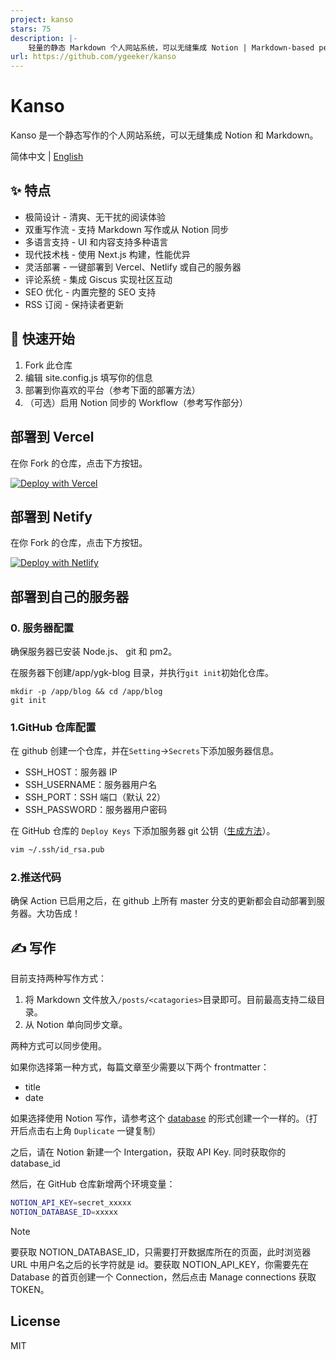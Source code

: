 ```yaml
---
project: kanso
stars: 75
description: |-
    轻量的静态 Markdown 个人网站系统，可以无缝集成 Notion | Markdown-based personal website system that seamlessly integrates with Notion and Markdown.
url: https://github.com/ygeeker/kanso
---
```


# Kanso

Kanso 是一个静态写作的个人网站系统，可以无缝集成 Notion 和 Markdown。

简体中文 | [English](./README.en-US.md)

## ✨ 特点

-   极简设计 - 清爽、无干扰的阅读体验
-   双重写作流 - 支持 Markdown 写作或从 Notion 同步
-   多语言支持 - UI 和内容支持多种语言
-   现代技术栈 - 使用 Next.js 构建，性能优异
-   灵活部署 - 一键部署到 Vercel、Netlify 或自己的服务器
-   评论系统 - 集成 Giscus 实现社区互动
-   SEO 优化 - 内置完整的 SEO 支持
-   RSS 订阅 - 保持读者更新

## 🚀 快速开始

1. Fork 此仓库
2. 编辑 site.config.js 填写你的信息
3. 部署到你喜欢的平台（参考下面的部署方法）
4. （可选）启用 Notion 同步的 Workflow（参考写作部分）

## 部署到 Vercel

在你 Fork 的仓库，点击下方按钮。

[![Deploy with Vercel](https://vercel.com/button)](https://vercel.com/new/clone?repository-url=https%3A%2F%2Fgithub.com%2FRiverTwilight%2Frene.wang)

## 部署到 Netify

在你 Fork 的仓库，点击下方按钮。

[![Deploy with Netlify](https://www.netlify.com/img/deploy/button.svg)](https://app.netlify.com/start/deploy?repository=https://github.com/ReneWang/kanso)

## 部署到自己的服务器

### 0. 服务器配置

确保服务器已安装 Node.js、 git 和 pm2。

在服务器下创建/app/ygk-blog 目录，并执行`git init`初始化仓库。

```
mkdir -p /app/blog && cd /app/blog
git init
```

### 1.GitHub 仓库配置

在 github 创建一个仓库，并在`Setting`->`Secrets`下添加服务器信息。

-   SSH_HOST：服务器 IP
-   SSH_USERNAME：服务器用户名
-   SSH_PORT：SSH 端口（默认 22）
-   SSH_PASSWORD：服务器用户密码

在 GitHub 仓库的 `Deploy Keys` 下添加服务器 git 公钥（[生成方法](https://git-scm.com/book/zh/v2/%E6%9C%8D%E5%8A%A1%E5%99%A8%E4%B8%8A%E7%9A%84-Git-%E7%94%9F%E6%88%90-SSH-%E5%85%AC%E9%92%A5)）。

```sh
vim ~/.ssh/id_rsa.pub
```

### 2.推送代码

确保 Action 已启用之后，在 github 上所有 master 分支的更新都会自动部署到服务器。大功告成！

## ✍ 写作

目前支持两种写作方式：

1. 将 Markdown 文件放入`/posts/<catagories>`目录即可。目前最高支持二级目录。
2. 从 Notion 单向同步文章。

两种方式可以同步使用。

如果你选择第一种方式，每篇文章至少需要以下两个 frontmatter：

-   title
-   date

如果选择使用 Notion 写作，请参考这个 [database](https://rivertwilight.notion.site/faf0f2effa1746f8806af0c0df3d7b30?v=7c3efd0a9f7c4b858cee4f3d563b5d89) 的形式创建一个一样的。（打开后点击右上角 `Duplicate` 一键复制）

之后，请在 Notion 新建一个 Intergation，获取 API Key. 同时获取你的 database_id

然后，在 GitHub 仓库新增两个环境变量：

```bash
NOTION_API_KEY=secret_xxxxx
NOTION_DATABASE_ID=xxxxx
```

> [!NOTE]  
> 要获取 NOTION_DATABASE_ID，只需要打开数据库所在的页面，此时浏览器 URL 中用户名之后的长字符就是 id。要获取 NOTION_API_KEY，你需要先在 Database 的首页创建一个 Connection，然后点击 Manage connections 获取 TOKEN。

## License

MIT

